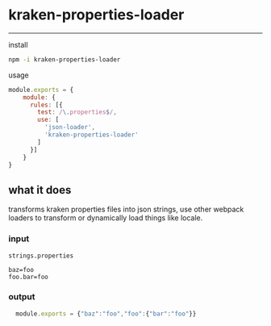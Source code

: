 # kraken-properties-loader
--------------------------

install

```bash
npm -i kraken-properties-loader
```

usage

```javascript
module.exports = {
    module: {
      rules: [{
        test: /\.properties$/,
        use: [
          'json-loader',
          'kraken-properties-loader'
        ]
      }]
    }
}

```

## what it does

transforms kraken properties files into json strings, use other webpack loaders to transform or dynamically load things like locale.

### input

`strings.properties`

```
baz=foo
foo.bar=foo
```

### output

```javascript
  module.exports = {"baz":"foo","foo":{"bar":"foo"}}
```